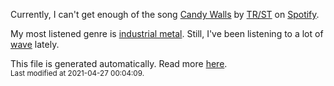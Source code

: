 
  Currently, I can't get enough of the song <a href="https://open.spotify.com/track/5GqedYVBmdf6gzIgW2PBgZ">Candy Walls</a> by <a href="https://open.spotify.com/artist/64NhyHqRKYhV0IZylrElWu">TR/ST</a> on <a href="https://open.spotify.com/user/9qz2xtkur2fengfsdcq8dd907?si=kq2SVrUkSNe0z1NJjpt7kg">Spotify</a>.

  My most listened genre is <a href="https://duckduckgo.com/?q=industrial metal music">industrial metal</a>.
  Still, I've been listening to a lot of <a href="https://duckduckgo.com/?q=wave music">wave</a> lately.

  This file is generated automatically. Read more <a href="https://github.com/CodeF0x/CodeF0x/blob/master/IMPORTANT.md">here</a>.
  <br>
  <sub>Last modified at 2021-04-27 00:04:09.</sub>
  